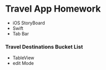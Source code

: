 # Travel App Homework

- iOS StoryBoard
- Swift
- Tab Bar

### Travel Destinations Bucket List
- TableView
- edit Mode
